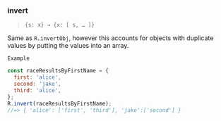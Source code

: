 ### invert

> `{s: x} → {x: [ s, … ]}`

Same as `R.invertObj`, however this accounts for objects with duplicate values by putting the values into an array.

`Example`

```js
const raceResultsByFirstName = {
  first: 'alice',
  second: 'jake',
  third: 'alice',
};
R.invert(raceResultsByFirstName);
//=> { 'alice': ['first', 'third'], 'jake':['second'] }
```
